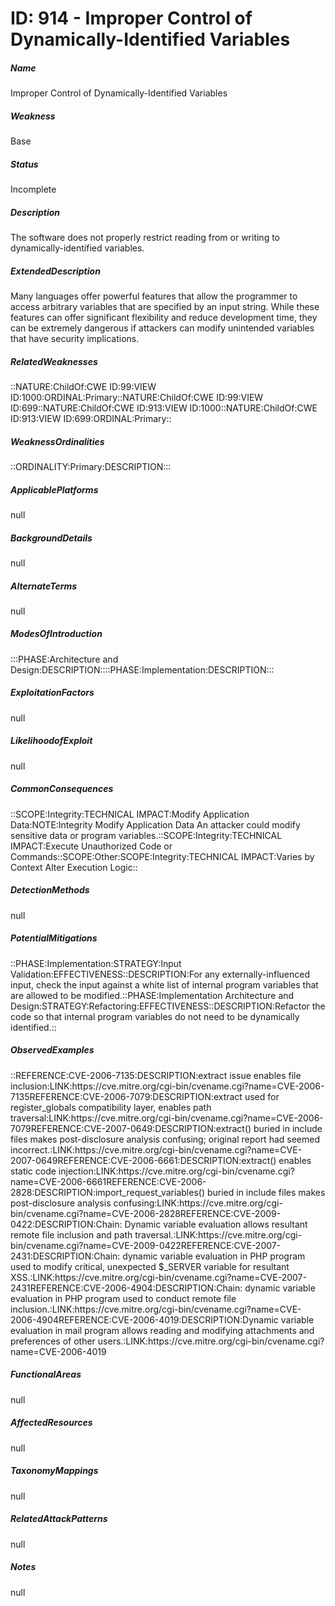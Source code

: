 # ID: 914 - Improper Control of Dynamically-Identified Variables
<h5>Name</h5>Improper Control of Dynamically-Identified Variables
<h5>Weakness</h5>Base
<h5>Status</h5>Incomplete
<h5>Description</h5>The software does not properly restrict reading from or writing to dynamically-identified variables.
<h5>ExtendedDescription</h5>Many languages offer powerful features that allow the programmer to access arbitrary variables that are specified by an input string. While these features can offer significant flexibility and reduce development time, they can be extremely dangerous if attackers can modify unintended variables that have security implications.
<h5>RelatedWeaknesses</h5>::NATURE:ChildOf:CWE ID:99:VIEW ID:1000:ORDINAL:Primary::NATURE:ChildOf:CWE ID:99:VIEW ID:699::NATURE:ChildOf:CWE ID:913:VIEW ID:1000::NATURE:ChildOf:CWE ID:913:VIEW ID:699:ORDINAL:Primary::
<h5>WeaknessOrdinalities</h5>::ORDINALITY:Primary:DESCRIPTION:::
<h5>ApplicablePlatforms</h5>null
<h5>BackgroundDetails</h5>null
<h5>AlternateTerms</h5>null
<h5>ModesOfIntroduction</h5>:::PHASE:Architecture and Design:DESCRIPTION::::PHASE:Implementation:DESCRIPTION:::
<h5>ExploitationFactors</h5>null
<h5>LikelihoodofExploit</h5>null
<h5>CommonConsequences</h5>::SCOPE:Integrity:TECHNICAL IMPACT:Modify Application Data:NOTE:Integrity Modify Application Data An attacker could modify sensitive data or program variables.::SCOPE:Integrity:TECHNICAL IMPACT:Execute Unauthorized Code or Commands::SCOPE:Other:SCOPE:Integrity:TECHNICAL IMPACT:Varies by Context Alter Execution Logic::
<h5>DetectionMethods</h5>null
<h5>PotentialMitigations</h5>::PHASE:Implementation:STRATEGY:Input Validation:EFFECTIVENESS::DESCRIPTION:For any externally-influenced input, check the input against a white list of internal program variables that are allowed to be modified.::PHASE:Implementation Architecture and Design:STRATEGY:Refactoring:EFFECTIVENESS::DESCRIPTION:Refactor the code so that internal program variables do not need to be dynamically identified.::
<h5>ObservedExamples</h5>::REFERENCE:CVE-2006-7135:DESCRIPTION:extract issue enables file inclusion:LINK:https://cve.mitre.org/cgi-bin/cvename.cgi?name=CVE-2006-7135REFERENCE:CVE-2006-7079:DESCRIPTION:extract used for register_globals compatibility layer, enables path traversal:LINK:https://cve.mitre.org/cgi-bin/cvename.cgi?name=CVE-2006-7079REFERENCE:CVE-2007-0649:DESCRIPTION:extract() buried in include files makes post-disclosure analysis confusing; original report had seemed incorrect.:LINK:https://cve.mitre.org/cgi-bin/cvename.cgi?name=CVE-2007-0649REFERENCE:CVE-2006-6661:DESCRIPTION:extract() enables static code injection:LINK:https://cve.mitre.org/cgi-bin/cvename.cgi?name=CVE-2006-6661REFERENCE:CVE-2006-2828:DESCRIPTION:import_request_variables() buried in include files makes post-disclosure analysis confusing:LINK:https://cve.mitre.org/cgi-bin/cvename.cgi?name=CVE-2006-2828REFERENCE:CVE-2009-0422:DESCRIPTION:Chain: Dynamic variable evaluation allows resultant remote file inclusion and path traversal.:LINK:https://cve.mitre.org/cgi-bin/cvename.cgi?name=CVE-2009-0422REFERENCE:CVE-2007-2431:DESCRIPTION:Chain: dynamic variable evaluation in PHP program used to modify critical, unexpected $_SERVER variable for resultant XSS.:LINK:https://cve.mitre.org/cgi-bin/cvename.cgi?name=CVE-2007-2431REFERENCE:CVE-2006-4904:DESCRIPTION:Chain: dynamic variable evaluation in PHP program used to conduct remote file inclusion.:LINK:https://cve.mitre.org/cgi-bin/cvename.cgi?name=CVE-2006-4904REFERENCE:CVE-2006-4019:DESCRIPTION:Dynamic variable evaluation in mail program allows reading and modifying attachments and preferences of other users.:LINK:https://cve.mitre.org/cgi-bin/cvename.cgi?name=CVE-2006-4019
<h5>FunctionalAreas</h5>null
<h5>AffectedResources</h5>null
<h5>TaxonomyMappings</h5>null
<h5>RelatedAttackPatterns</h5>null
<h5>Notes</h5>null

